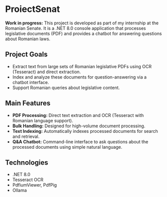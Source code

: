 # ProiectSenat

**Work in progress:** This project is developed as part of my internship at the Romanian Senate. It is a .NET 8.0 console application that processes legislative documents (PDF) and provides a chatbot for answering questions about Romanian laws.

## Project Goals

- Extract text from large sets of Romanian legislative PDFs using OCR (Tesseract) and direct extraction.
- Index and analyze these documents for question-answering via a chatbot interface.
- Support Romanian queries about legislative content.

## Main Features

- **PDF Processing:** Direct text extraction and OCR (Tesseract with Romanian language support).
- **Bulk Handling:** Designed for high-volume document processing.
- **Text Indexing:** Automatically indexes processed documents for search and retrieval.
- **Q&A Chatbot:** Command-line interface to ask questions about the processed documents using simple natural language.

## Technologies

- .NET 8.0
- Tesseract OCR
- PdfiumViewer, PdfPig
- Ollama